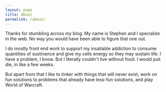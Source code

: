 ```yaml
---
layout: page
title: About
permalink: /about/
---
```


Thanks for stumbling across my blog. My name is Stephen and I specialize in the web. No way you would have been able to figure that one out.

I do mostly front end work to support my insatiable addiction to consume quantities of sustinence and give my cells energy so they may sustain life. I have a problem, I know. But I literally couldn't live without food. I would just die, in like a few weeks.

But apart from that I like to tinker with things that will never exist, work on fun solutions to problems that already have less-fun solutions, and play World of Warcraft.
